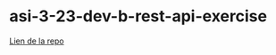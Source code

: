 # asi-3-23-dev-b-rest-api-exercise

[Lien de la repo](https://github.com/LsR-pop/asi-3-23-dev-b-rest-api-exercise)
